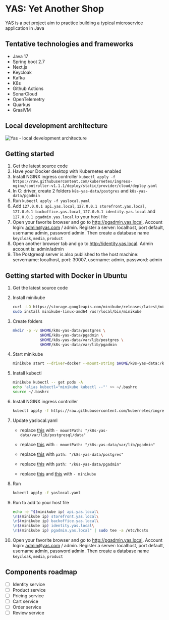 # YAS: Yet Another Shop

YAS is a pet project aim to practice building a typical microservice application in Java

## Tentative technologies and frameworks

- Java 17
- Spring boot 2.7
- Next.js
- Keycloak
- Kafka
- K8s
- Github Actions
- SonarCloud
- OpenTelemetry
- Quarkus
- GraalVM

## Local development architecture

![Yas - local development architecture](https://raw.githubusercontent.com/nashtech-garage/yas/main/yas_architecture_local.png)

## Getting started

1. Get the latest source code
1. Have your Docker desktop with Kubernetes enabled
1. Install NGINX ingress controller `kubectl apply -f https://raw.githubusercontent.com/kubernetes/ingress-nginx/controller-v1.1.1/deploy/static/provider/cloud/deploy.yaml`
1. In C: driver, create 2 folders `k8s-yas-data/postgres` and `k8s-yas-data/pgadmin`
1. Run `kubectl apply -f yaslocal.yaml`
1. Add `127.0.0.1 api.yas.local`, `127.0.0.1 storefront.yas.local`, `127.0.0.1 backoffice.yas.local`, `127.0.0.1 identity.yas.local` and `127.0.0.1 pgadmin.yas.local` to your host file
1. Open your favorite browser and go to  http://pgadmin.yas.local. Account login: admin@yas.com / admin. Register a server: localhost, port default, username admin, password admin. Then create a database name `keycloak`, `media`, `product`
1. Open another browser tab and go to http://identity.yas.local. Admin account is: admin/admin
1. The Postgresql server is also published to the host machine: servername: localhost, port: 30007, username: admin, password: admin

## Getting started with Docker in Ubuntu

1. Get the latest source code
2. Install minikube

    ```sh
    curl -LO https://storage.googleapis.com/minikube/releases/latest/minikube-linux-amd64
    sudo install minikube-linux-amd64 /usr/local/bin/minikube 
    ```
3. Create folders 
    ```sh
    mkdir -p -v $HOME/k8s-yas-data/postgres \
                $HOME/k8s-yas-data/pgadmin \
                $HOME/k8s-yas-data/var/lib/postgres \
                $HOME/k8s-yas-data/var/lib/pgadmin
    ```
4. Start minikube 
    ```sh
    minikube start --driver=docker --mount-string $HOME/k8s-yas-data:/k8s-yas-data/ --mount 
   ```
5. Install kubectl 
    ```sh
    minikube kubectl -- get pods -A
    echo 'alias kubectl="minikube kubectl --"' >> ~/.bashrc
   source ~/.bashrc
   ```
6. Install NGINX ingress controller 
    ```sh
   kubectl apply -f https://raw.githubusercontent.com/kubernetes/ingress-nginx/controller-v1.1.1/deploy/static/provider/cloud/deploy.yaml
   ```
7. Update yaslocal.yaml

    - replace [this](https://github.com/nashtech-garage/yas/blob/main/yaslocal.yaml#L355) with `- mountPath: "/k8s-yas-data/var/lib/postgresql/data"`
    
    - replace [this](https://github.com/nashtech-garage/yas/blob/main/yaslocal.yaml#L367) with `- mountPath: "/k8s-yas-data/var/lib/pgadmin"`
    
    - replace [this](https://github.com/nashtech-garage/yas/blob/main/yaslocal.yaml#L392) with `path: "/k8s-yas-data/postgres"`
    
    - replace [this](https://github.com/nashtech-garage/yas/blob/main/yaslocal.yaml#L417) with `path: "/k8s-yas-data/pgadmin"`
    
    - replace [this](https://github.com/nashtech-garage/yas/blob/main/yaslocal.yaml#L400) and [this](https://github.com/nashtech-garage/yas/blob/main/yaslocal.yaml#L400) with `- minikube`
8. Run 
    ```sh
   kubectl apply -f yaslocal.yaml 
   ```
9. Run to add to your host file
    ```sh
   echo -e "$(minikube ip) api.yas.local\
   \n$(minikube ip) storefront.yas.local\
   \n$(minikube ip) backoffice.yas.local\
   \n$(minikube ip) identity.yas.local\
   \n$(minikube ip) pgadmin.yas.local" | sudo tee -a /etc/hosts
   ```
10. Open your favorite browser and go to  http://pgadmin.yas.local. Account login: admin@yas.com / admin. Register a server: localhost, port default, username admin, password admin. Then create a database name `keycloak`, `media`, `product`



## Components roadmap
- [ ] Identity service
- [ ] Product service
- [ ] Pricing service
- [ ] Cart service
- [ ] Order service
- [ ] Review service
